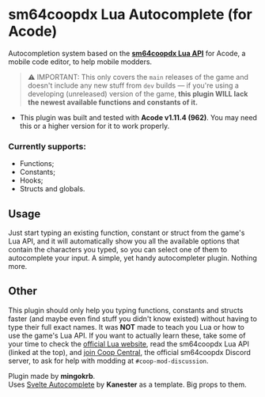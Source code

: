 # sm64coopdx Lua Autocomplete (for Acode)

Autocompletion system based on the [**sm64coopdx Lua API**](https://github.com/coop-deluxe/sm64coopdx/blob/main/docs/lua/lua.md) for Acode, a mobile code editor, to help mobile modders.
> ⚠️ IMPORTANT: This only covers the `main` releases of the game and doesn't include any new stuff from `dev` builds — if you're using a developing (unreleased) version of the game, **this plugin WILL lack the newest available functions and constants of it.**

* This plugin was built and tested with **Acode v1.11.4 (962)**. You may need this or a higher version for it to work properly.

### Currently supports:
* Functions;
* Constants;
* Hooks;
* Structs and globals.

## Usage

Just start typing an existing function, constant or struct from the game's Lua API, and it will automatically show you all the available options that contain the characters you typed, so you can select one of them to autocomplete your input. A simple, yet handy autocompleter plugin. Nothing more.

## Other

This plugin should only help you typing functions, constants and structs faster (and maybe even find stuff you didn't know existed) without having to type their full exact names. It was **NOT** made to teach you Lua or how to use the game's Lua API. If you want to actually learn these, take some of your time to check the [official Lua website](https://lua.org/), read the sm64coopdx Lua API (linked at the top), and [join Coop Central](https://discord.gg/n8Tq484rnd), the official sm64coopdx Discord server, to ask for help with modding at `#coop-mod-discussion`.

Plugin made by **mingokrb**. <br>
Uses [Svelte Autocomplete](https://github.com/Kanester/svelteAutocomplete) by **Kanester** as a template. Big props to them.